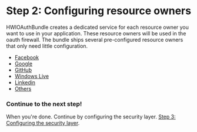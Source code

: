 Step 2: Configuring resource owners
===================================
HWIOAuthBundle creates a dedicated service for each resource owner you want to
use in your application. These resource owners will be used in the oauth
firewall. The bundle ships several pre-configured resource owners that only
need little configuration.

- [Facebook](2x-facebook.md)
- [Google](2x-google.md)
- [GitHub](2x-github.md)
- [Windows Live](2x-windows_live.md)
- [Linkedin](2x-linkedin.md)
- [Others](2x-others.md)

### Continue to the next step!
When you're done. Continue by configuring the security layer.
[Step 3: Configuring the security layer](3-configuring_the_security_layer.md).
